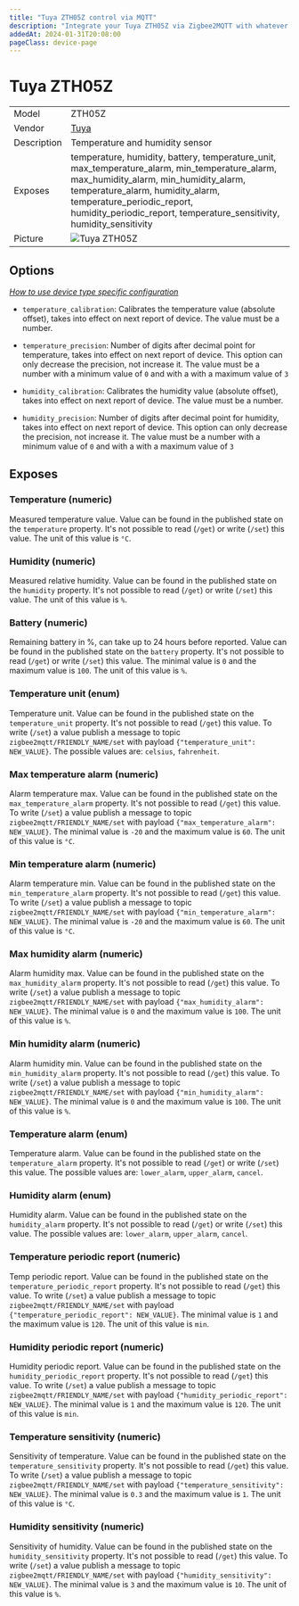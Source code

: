 ```yaml
---
title: "Tuya ZTH05Z control via MQTT"
description: "Integrate your Tuya ZTH05Z via Zigbee2MQTT with whatever smart home infrastructure you are using without the vendor's bridge or gateway."
addedAt: 2024-01-31T20:08:00
pageClass: device-page
---
```


<!-- !!!! -->
<!-- ATTENTION: This file is auto-generated through docgen! -->
<!-- You can only edit the "Notes"-Section between the two comment lines "Notes BEGIN" and "Notes END". -->
<!-- Do not use h1 or h2 heading within "## Notes"-Section. -->
<!-- !!!! -->

# Tuya ZTH05Z

|     |     |
|-----|-----|
| Model | ZTH05Z  |
| Vendor  | [Tuya](/supported-devices/#v=Tuya)  |
| Description | Temperature and humidity sensor |
| Exposes | temperature, humidity, battery, temperature_unit, max_temperature_alarm, min_temperature_alarm, max_humidity_alarm, min_humidity_alarm, temperature_alarm, humidity_alarm, temperature_periodic_report, humidity_periodic_report, temperature_sensitivity, humidity_sensitivity |
| Picture | ![Tuya ZTH05Z](https://www.zigbee2mqtt.io/images/devices/ZTH05Z.png) |


<!-- Notes BEGIN: You can edit here. Add "## Notes" headline if not already present. -->


<!-- Notes END: Do not edit below this line -->



## Options
*[How to use device type specific configuration](../guide/configuration/devices-groups.md#specific-device-options)*

* `temperature_calibration`: Calibrates the temperature value (absolute offset), takes into effect on next report of device. The value must be a number.

* `temperature_precision`: Number of digits after decimal point for temperature, takes into effect on next report of device. This option can only decrease the precision, not increase it. The value must be a number with a minimum value of `0` and with a with a maximum value of `3`

* `humidity_calibration`: Calibrates the humidity value (absolute offset), takes into effect on next report of device. The value must be a number.

* `humidity_precision`: Number of digits after decimal point for humidity, takes into effect on next report of device. This option can only decrease the precision, not increase it. The value must be a number with a minimum value of `0` and with a with a maximum value of `3`


## Exposes

### Temperature (numeric)
Measured temperature value.
Value can be found in the published state on the `temperature` property.
It's not possible to read (`/get`) or write (`/set`) this value.
The unit of this value is `°C`.

### Humidity (numeric)
Measured relative humidity.
Value can be found in the published state on the `humidity` property.
It's not possible to read (`/get`) or write (`/set`) this value.
The unit of this value is `%`.

### Battery (numeric)
Remaining battery in %, can take up to 24 hours before reported.
Value can be found in the published state on the `battery` property.
It's not possible to read (`/get`) or write (`/set`) this value.
The minimal value is `0` and the maximum value is `100`.
The unit of this value is `%`.

### Temperature unit (enum)
Temperature unit.
Value can be found in the published state on the `temperature_unit` property.
It's not possible to read (`/get`) this value.
To write (`/set`) a value publish a message to topic `zigbee2mqtt/FRIENDLY_NAME/set` with payload `{"temperature_unit": NEW_VALUE}`.
The possible values are: `celsius`, `fahrenheit`.

### Max temperature alarm (numeric)
Alarm temperature max.
Value can be found in the published state on the `max_temperature_alarm` property.
It's not possible to read (`/get`) this value.
To write (`/set`) a value publish a message to topic `zigbee2mqtt/FRIENDLY_NAME/set` with payload `{"max_temperature_alarm": NEW_VALUE}`.
The minimal value is `-20` and the maximum value is `60`.
The unit of this value is `°C`.

### Min temperature alarm (numeric)
Alarm temperature min.
Value can be found in the published state on the `min_temperature_alarm` property.
It's not possible to read (`/get`) this value.
To write (`/set`) a value publish a message to topic `zigbee2mqtt/FRIENDLY_NAME/set` with payload `{"min_temperature_alarm": NEW_VALUE}`.
The minimal value is `-20` and the maximum value is `60`.
The unit of this value is `°C`.

### Max humidity alarm (numeric)
Alarm humidity max.
Value can be found in the published state on the `max_humidity_alarm` property.
It's not possible to read (`/get`) this value.
To write (`/set`) a value publish a message to topic `zigbee2mqtt/FRIENDLY_NAME/set` with payload `{"max_humidity_alarm": NEW_VALUE}`.
The minimal value is `0` and the maximum value is `100`.
The unit of this value is `%`.

### Min humidity alarm (numeric)
Alarm humidity min.
Value can be found in the published state on the `min_humidity_alarm` property.
It's not possible to read (`/get`) this value.
To write (`/set`) a value publish a message to topic `zigbee2mqtt/FRIENDLY_NAME/set` with payload `{"min_humidity_alarm": NEW_VALUE}`.
The minimal value is `0` and the maximum value is `100`.
The unit of this value is `%`.

### Temperature alarm (enum)
Temperature alarm.
Value can be found in the published state on the `temperature_alarm` property.
It's not possible to read (`/get`) or write (`/set`) this value.
The possible values are: `lower_alarm`, `upper_alarm`, `cancel`.

### Humidity alarm (enum)
Humidity alarm.
Value can be found in the published state on the `humidity_alarm` property.
It's not possible to read (`/get`) or write (`/set`) this value.
The possible values are: `lower_alarm`, `upper_alarm`, `cancel`.

### Temperature periodic report (numeric)
Temp periodic report.
Value can be found in the published state on the `temperature_periodic_report` property.
It's not possible to read (`/get`) this value.
To write (`/set`) a value publish a message to topic `zigbee2mqtt/FRIENDLY_NAME/set` with payload `{"temperature_periodic_report": NEW_VALUE}`.
The minimal value is `1` and the maximum value is `120`.
The unit of this value is `min`.

### Humidity periodic report (numeric)
Humidity periodic report.
Value can be found in the published state on the `humidity_periodic_report` property.
It's not possible to read (`/get`) this value.
To write (`/set`) a value publish a message to topic `zigbee2mqtt/FRIENDLY_NAME/set` with payload `{"humidity_periodic_report": NEW_VALUE}`.
The minimal value is `1` and the maximum value is `120`.
The unit of this value is `min`.

### Temperature sensitivity (numeric)
Sensitivity of temperature.
Value can be found in the published state on the `temperature_sensitivity` property.
It's not possible to read (`/get`) this value.
To write (`/set`) a value publish a message to topic `zigbee2mqtt/FRIENDLY_NAME/set` with payload `{"temperature_sensitivity": NEW_VALUE}`.
The minimal value is `0.3` and the maximum value is `1`.
The unit of this value is `°C`.

### Humidity sensitivity (numeric)
Sensitivity of humidity.
Value can be found in the published state on the `humidity_sensitivity` property.
It's not possible to read (`/get`) this value.
To write (`/set`) a value publish a message to topic `zigbee2mqtt/FRIENDLY_NAME/set` with payload `{"humidity_sensitivity": NEW_VALUE}`.
The minimal value is `3` and the maximum value is `10`.
The unit of this value is `%`.


